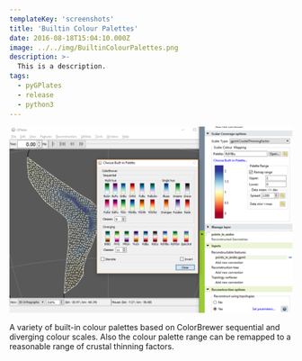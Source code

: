 ```yaml
---
templateKey: 'screenshots'
title: 'Builtin Colour Palettes'
date: 2016-08-18T15:04:10.000Z
image: ../../img/BuiltinColourPalettes.png
description: >-
  This is a description. 
tags:
  - pyGPlates
  - release
  - python3
---
```

![pygplates_doc_contents](../../img/BuiltinColourPalettes.png)

A variety of built-in colour palettes based on ColorBrewer sequential and diverging colour scales. Also the colour palette range can be remapped to a reasonable range of crustal thinning factors.
